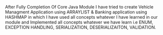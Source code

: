 After Fully Completion Of Core Java Module I have tried to create Vehicle Managment Application using ARRAYLIST & Banking application using HASHMAP  in which I have used all concepts whatever I have learned in our module and Implemented all concepts whatever we have learn i.e ENUM, EXCEPTION HANDLING, SERIALIZATION, DESERIALIZAITON, VALIDATION.
